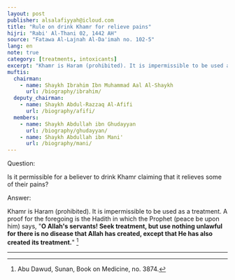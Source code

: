 ```yaml
---
layout: post
publisher: alsalafiyyah@icloud.com
title: "Rule on drink Khamr for relieve pains"
hijri: "Rabi' Al-Thani 02, 1442 AH"
source: "Fatawa Al-Lajnah Al-Da'imah no. 102-5"
lang: en
note: true
category: [treatments, intoxicants]
excerpt: "Khamr is Haram (prohibited). It is impermissible to be used as a treatment. A proof for the foregoing is the Hadith."
muftis:
  chairman: 
    - name: Shaykh Ibrahim Ibn Muhammad Aal Al-Shaykh
      url: /biography/ibrahim/
  deputy_chairman:
    - name: Shaykh Abdul-Razzaq Al-Afifi
      url: /biography/afifi/
  members: 
    - name: Shaykh Abdullah ibn Ghudayyan
      url: /biography/ghudayyan/
    - name: Shaykh Abdullah ibn Mani'
      url: /biography/mani/
---
```


Question:

Is it permissible for a believer to drink Khamr claiming that it relieves some of their pains?

Answer: 

Khamr is Haram (prohibited). It is impermissible to be used as a treatment. A proof for the foregoing is the Hadith in which the Prophet (peace be upon him) says, "**O Allah's servants! Seek treatment, but use nothing unlawful for there is no disease that Allah has created, except that He has also created its treatment.**" [^1]

---

[^1]: Abu Dawud, Sunan, Book on Medicine, no. 3874.
